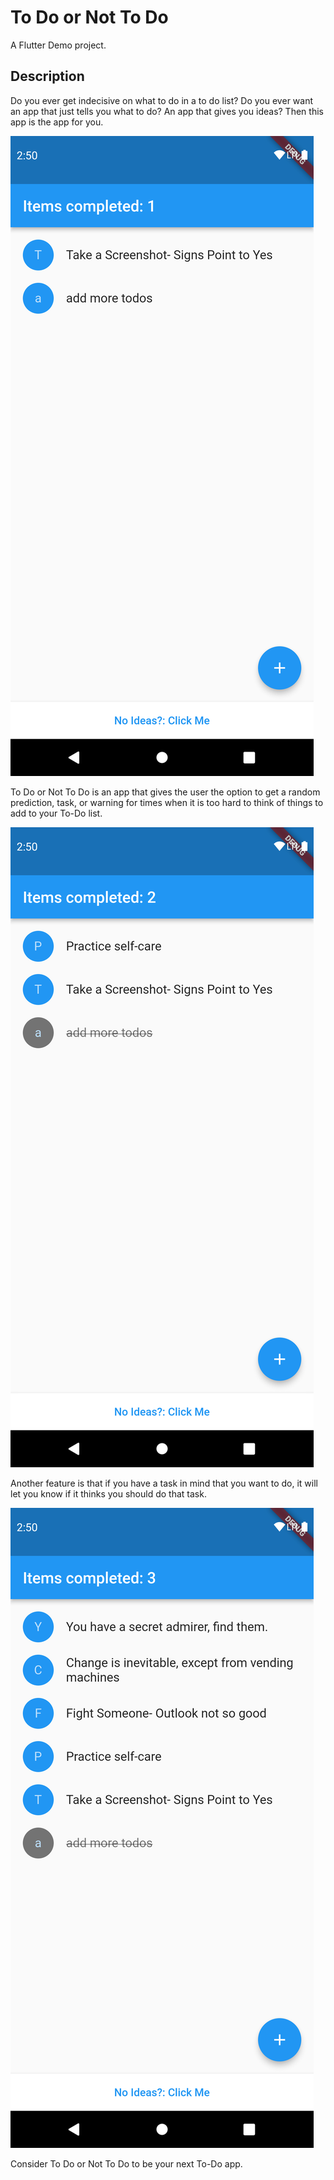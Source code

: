 # To Do or Not To Do

A Flutter Demo project.

## Description

Do you ever get indecisive on what to do in a to do list?
Do you ever want an app that just tells you what to do?
An app that gives you ideas?
Then this app is the app for you.

![Screenshot 1](/img/SS1.png)

To Do or Not To Do is an app that gives the user the option to get a random prediction, task, or warning for times when it is too hard to think of things to add to your To-Do list.

![Screenshot 2](/img/SS2.png)

Another feature is that if you have a task in mind that you want to do, it will let you know if it thinks you should do that task.

![Screenshot 3](/img/SS3.png)

Consider To Do or Not To Do to be your next To-Do app.
